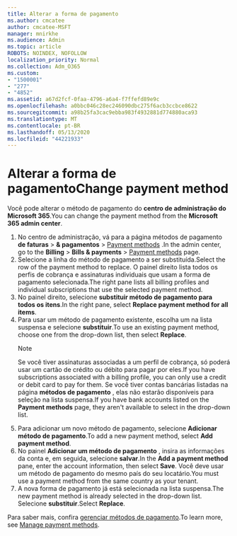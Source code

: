 ```yaml
---
title: Alterar a forma de pagamento
ms.author: cmcatee
author: cmcatee-MSFT
manager: mnirkhe
ms.audience: Admin
ms.topic: article
ROBOTS: NOINDEX, NOFOLLOW
localization_priority: Normal
ms.collection: Adm_O365
ms.custom:
- "1500001"
- "277"
- "4852"
ms.assetid: a67d2fcf-0faa-4796-a6a4-f7ffefd89e9c
ms.openlocfilehash: a0bbc046c28ec246090dbc275f6acb3ccbce8622
ms.sourcegitcommit: a98b25fa3cac9ebba983f4932881d774880aca93
ms.translationtype: MT
ms.contentlocale: pt-BR
ms.lasthandoff: 05/13/2020
ms.locfileid: "44221933"
---
```

# <a name="change-payment-method"></a><span data-ttu-id="5f839-102">Alterar a forma de pagamento</span><span class="sxs-lookup"><span data-stu-id="5f839-102">Change payment method</span></span>

<span data-ttu-id="5f839-103">Você pode alterar o método de pagamento do **centro de administração do Microsoft 365**.</span><span class="sxs-lookup"><span data-stu-id="5f839-103">You can change the payment method from the **Microsoft 365 admin center**.</span></span>
  
1. <span data-ttu-id="5f839-104">No centro de administração, vá para a página métodos de pagamento **de faturas**  >  **& pagamentos**  >  [Payment methods](https://go.microsoft.com/fwlink/p/?linkid=2018806) .</span><span class="sxs-lookup"><span data-stu-id="5f839-104">In the admin center, go to the **Billing** > **Bills & payments** > [Payment methods](https://go.microsoft.com/fwlink/p/?linkid=2018806) page.</span></span>
2. <span data-ttu-id="5f839-105">Selecione a linha do método de pagamento a ser substituída.</span><span class="sxs-lookup"><span data-stu-id="5f839-105">Select the row of the payment method to replace.</span></span> <span data-ttu-id="5f839-106">O painel direito lista todos os perfis de cobrança e assinaturas individuais que usam a forma de pagamento selecionada.</span><span class="sxs-lookup"><span data-stu-id="5f839-106">The right pane lists all billing profiles and individual subscriptions that use the selected payment method.</span></span>
3. <span data-ttu-id="5f839-107">No painel direito, selecione **substituir método de pagamento para todos os itens**.</span><span class="sxs-lookup"><span data-stu-id="5f839-107">In the right pane, select **Replace payment method for all items**.</span></span>
4. <span data-ttu-id="5f839-108">Para usar um método de pagamento existente, escolha um na lista suspensa e selecione **substituir**.</span><span class="sxs-lookup"><span data-stu-id="5f839-108">To use an existing payment method, choose one from the drop-down list, then select **Replace**.</span></span>
    > [!NOTE]
    > <span data-ttu-id="5f839-109">Se você tiver assinaturas associadas a um perfil de cobrança, só poderá usar um cartão de crédito ou débito para pagar por eles.</span><span class="sxs-lookup"><span data-stu-id="5f839-109">If you have subscriptions associated with a billing profile, you can only use a credit or debit card to pay for them.</span></span> <span data-ttu-id="5f839-110">Se você tiver contas bancárias listadas na página **métodos de pagamento** , elas não estarão disponíveis para seleção na lista suspensa.</span><span class="sxs-lookup"><span data-stu-id="5f839-110">If you have bank accounts listed on the **Payment methods** page, they aren't available to select in the drop-down list.</span></span>
5. <span data-ttu-id="5f839-111">Para adicionar um novo método de pagamento, selecione **Adicionar método de pagamento**.</span><span class="sxs-lookup"><span data-stu-id="5f839-111">To add a new payment method, select **Add payment method**.</span></span>
6. <span data-ttu-id="5f839-112">No painel **Adicionar um método de pagamento** , insira as informações da conta e, em seguida, selecione **salvar**.</span><span class="sxs-lookup"><span data-stu-id="5f839-112">In the **Add a payment method** pane, enter the account information, then select **Save**.</span></span> <span data-ttu-id="5f839-113">Você deve usar um método de pagamento do mesmo país do seu locatário.</span><span class="sxs-lookup"><span data-stu-id="5f839-113">You must use a payment method from the same country as your tenant.</span></span>
7. <span data-ttu-id="5f839-114">A nova forma de pagamento já está selecionada na lista suspensa.</span><span class="sxs-lookup"><span data-stu-id="5f839-114">The new payment method is already selected in the drop-down list.</span></span> <span data-ttu-id="5f839-115">Selecione **substituir**.</span><span class="sxs-lookup"><span data-stu-id="5f839-115">Select **Replace**.</span></span>

<span data-ttu-id="5f839-116">Para saber mais, confira [gerenciar métodos de pagamento](https://docs.microsoft.com/microsoft-365/commerce/billing-and-payments/manage-payment-methods).</span><span class="sxs-lookup"><span data-stu-id="5f839-116">To learn more, see [Manage payment methods](https://docs.microsoft.com/microsoft-365/commerce/billing-and-payments/manage-payment-methods).</span></span>